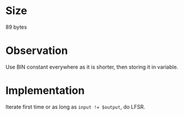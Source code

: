 # Size
89 bytes

# Observation
Use BIN constant everywhere as it is shorter, then storing it in variable.

# Implementation
Iterate first time or as long as `input != $output`, do LFSR.
